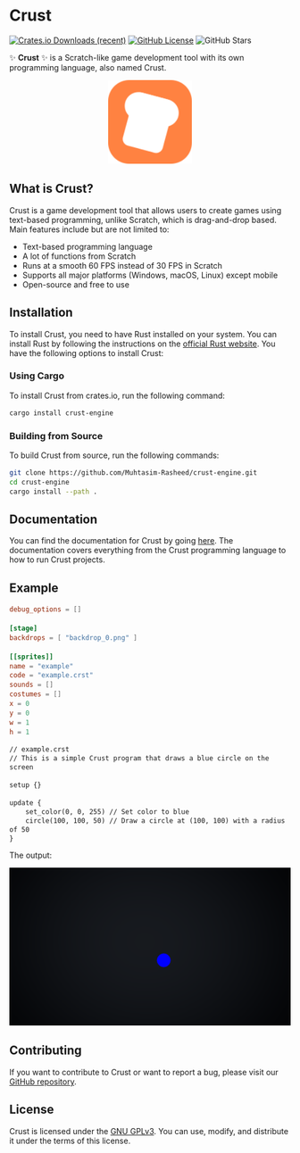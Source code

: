 # Crust

[![Crates.io Downloads (recent)](https://img.shields.io/crates/dr/crust-engine?color=blue)](https://crates.io/crates/crust-engine)
[![GitHub License](https://img.shields.io/github/license/Muhtasim-Rasheed/crust-engine)](https://www.gnu.org/licenses/gpl-3.0.en.html)
![GitHub Stars](https://img.shields.io/github/stars/Muhtasim-Rasheed/crust-engine?style=social)

✨ **Crust** ✨ is a Scratch-like game development tool with its own programming language, also named Crust.

<p align="center">
  <img src="./assets/logo_background.svg" alt="Crust Logo" width="150"/>
</p>

## What is Crust?

Crust is a game development tool that allows users to create games using text-based programming, unlike Scratch, which is drag-and-drop based. Main features include but are not limited to:

- Text-based programming language
- A lot of functions from Scratch
- Runs at a smooth 60 FPS instead of 30 FPS in Scratch
- Supports all major platforms (Windows, macOS, Linux) except mobile
- Open-source and free to use

## Installation

To install Crust, you need to have Rust installed on your system. You can install Rust by following the instructions on the [official Rust website](https://www.rust-lang.org/tools/install).
You have the following options to install Crust:

### Using Cargo

To install Crust from crates.io, run the following command:

```bash
cargo install crust-engine
```

### Building from Source

To build Crust from source, run the following commands:

```bash
git clone https://github.com/Muhtasim-Rasheed/crust-engine.git
cd crust-engine
cargo install --path .
```

## Documentation

You can find the documentation for Crust by going [here](https://muhtasim-rasheed.github.io/crust-engine/). The documentation covers everything from the Crust programming language to how to run Crust projects.

## Example

```toml
debug_options = []

[stage]
backdrops = [ "backdrop_0.png" ]

[[sprites]]
name = "example"
code = "example.crst"
sounds = []
costumes = []
x = 0
y = 0
w = 1
h = 1
```

```
// example.crst
// This is a simple Crust program that draws a blue circle on the screen

setup {}

update {
    set_color(0, 0, 255) // Set color to blue
    circle(100, 100, 50) // Draw a circle at (100, 100) with a radius of 50
}
```

The output:

![Example Output](./assets/example_result.png)

## Contributing

If you want to contribute to Crust or want to report a bug, please visit our [GitHub repository](https://github.com/Muhtasim-Rasheed/crust).

## License

Crust is licensed under the [GNU GPLv3](https://www.gnu.org/licenses/gpl-3.0.en.html). You can use, modify, and distribute it under the terms of this license.

